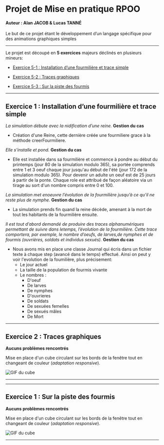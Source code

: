 # Projet de Mise en pratique RPOO


#### Auteur : Alan JACOB & Lucas TANNÉ

Le but de ce projet étant le développement d’un langage spécifique pour des animations graphiques simples 

----------------

Le projet est découpé en **5 exercices** majeurs déclinés en plusieurs mineurs:

*  [Exercice 5-1 : Installation d’une fourmilière et trace simple](#exercice-1--installation-dune-fourmilière-et-trace-simple)

*  [Exercice 5-2 : Traces graphiques](#exercice-2--traces-graphiques)
  
*  [Exercice 5-3 : Sur la piste des fourmis](#exercice-3--sur-la-piste-des-fourmis)


----------------

## Exercice 1 : Installation d’une fourmilière et trace simple

*La simulation débute avec la nidification d’une reine.*
**Gestion du cas**
*  Création d'une Reine, cette dernière créée une fourmiliere grace à la méthode creerFourmiliere.

 *Elle s’installe et pond.*
**Gestion du cas**
*  Elle est installée dans sa fourmilière et commence à pondre au début du printemps (jour 80 de la simulation modulo 365), sa portée comprends entre 1 et 3 oeuf chaque jour jusqu'au début de l'été (jour 172 de la simulation modulo 365). Pour devenir un adulte un oeuf est de 25 jours à partir de la ponte. Chaque role est attribué de façon aléatoire via un tirage au sort d'un nombre compris entre 0 et 100. 

*La simulation met enoeuvre l’évolution de la fourmilière jusqu’à ce qu’il ne reste plus de nymphe.*
**Gestion du cas**
* La simulation prends fin quand la reine décède, amenant à la mort de tout les habitants de la fourmilière ensuite.

*Il est tout d’abord demandé de produire des traces alphanumériques permettant de suivre dans letemps, l’évolution de la fourmilière. Cette trace comportera, par exemple, le nombre d’oeufs, de larves,de nymphes et de fourmis (ouvrières, soldats et individus sexués).*
**Gestion du cas**
* Nous avons mis en place une classe Journal qui écris dans un fichier texte à chaque step (avancé dans le temps) effectué. Ainsi on peut y voir l'evolution de la foumilière, plus précisement:
  * Le jour actuel
  * La taille de la population de fourmis vivante
  * Le nombres :
    * D'oeuf
    * De larves 
    * De nymphes
    * D'ouvrieres
    * De soldats
    * De sexuées femelles
    * De sexués mâles
    * De Mort

----------------

## Exercice 2 : Traces graphiques

**Aucuns problèmes rencontrés**

Mise en place d'un cube circulant sur les bords de la fenêtre tout en changeant de couleur (*adaptation responsive*).


![GIF du cube](/cube.gif)


----------------
----------------

## Exercice 1 : Sur la piste des fourmis

**Aucuns problèmes rencontrés**

Mise en place d'un cube circulant sur les bords de la fenêtre tout en changeant de couleur (*adaptation responsive*).


![GIF du cube](/cube.gif)


----------------



